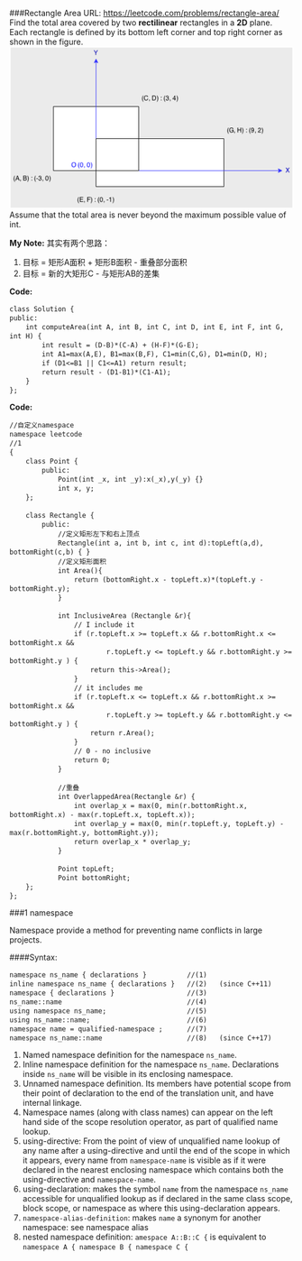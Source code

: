 ###Rectangle Area
URL: https://leetcode.com/problems/rectangle-area/</br>
Find the total area covered by two __rectilinear__ rectangles in a __2D__ plane.</br>
Each rectangle is defined by its bottom left corner and top right corner as shown in the figure.</br>
![img](rectanglearea.png)</br>
Assume that the total area is never beyond the maximum possible value of int.

__My Note:__
其实有两个思路：

1. 目标 = 矩形A面积 + 矩形B面积 - 重叠部分面积
2. 目标 = 新的大矩形C - 与矩形AB的差集

__Code:__

	class Solution {
	public:
	    int computeArea(int A, int B, int C, int D, int E, int F, int G, int H) {
	        int result = (D-B)*(C-A) + (H-F)*(G-E);
	        int A1=max(A,E), B1=max(B,F), C1=min(C,G), D1=min(D, H);
	        if (D1<=B1 || C1<=A1) return result;
	        return result - (D1-B1)*(C1-A1);
	    }
	};


__Code:__

	//自定义namespace
	namespace leetcode 																				//1
	{
	    class Point {
	        public:
	            Point(int _x, int _y):x(_x),y(_y) {}
	            int x, y;
	    };

	    class Rectangle {
	        public:
	        	//定义矩形左下和右上顶点
	            Rectangle(int a, int b, int c, int d):topLeft(a,d), bottomRight(c,b) { }
	            //定义矩形面积
	            int Area(){
	                return (bottomRight.x - topLeft.x)*(topLeft.y - bottomRight.y); 
	            }

	            int InclusiveArea (Rectangle &r){
	                // I include it
	                if (r.topLeft.x >= topLeft.x && r.bottomRight.x <= bottomRight.x &&
	                        r.topLeft.y <= topLeft.y && r.bottomRight.y >= bottomRight.y ) {
	                    return this->Area();
	                }
	                // it includes me
	                if (r.topLeft.x <= topLeft.x && r.bottomRight.x >= bottomRight.x &&
	                        r.topLeft.y >= topLeft.y && r.bottomRight.y <= bottomRight.y ) {
	                    return r.Area();
	                }
	                // 0 - no inclusive
	                return 0;
	            }

	            //重叠
	            int OverlappedArea(Rectangle &r) {
	                int overlap_x = max(0, min(r.bottomRight.x, bottomRight.x) - max(r.topLeft.x, topLeft.x));
	                int overlap_y = max(0, min(r.topLeft.y, topLeft.y) - max(r.bottomRight.y, bottomRight.y));
	                return overlap_x * overlap_y;
	            }

	            Point topLeft;
	            Point bottomRight;
	    };
	};

###1 namespace

Namespace provide a method for preventing name conflicts in large projects.

####Syntax:

	namespace ns_name { declarations }			//(1)	
	inline namespace ns_name { declarations }	//(2)	(since C++11)
	namespace { declarations }					//(3)	
	ns_name::name								//(4)	
	using namespace ns_name;					//(5)	
	using ns_name::name;						//(6)	
	namespace name = qualified-namespace ;		//(7)	
	namespace ns_name::name						//(8)	(since C++17)

1. Named namespace definition for the namespace `ns_name`.
2. Inline namespace definition for the namespace `ns_name`. Declarations inside `ns_name` will be visible in its enclosing namespace.
3. Unnamed namespace definition. Its members have potential scope from their point of declaration to the end of the translation unit, and have internal linkage.
4. Namespace names (along with class names) can appear on the left hand side of the scope resolution operator, as part of qualified name lookup.
5. using-directive: From the point of view of unqualified name lookup of any name after a using-directive and until the end of the scope in which it appears, every name from `namespace-name` is visible as if it were declared in the nearest enclosing namespace which contains both the using-directive and `namespace-name`.
6. using-declaration: makes the symbol `name` from the namespace `ns_name` accessible for unqualified lookup as if declared in the same class scope, block scope, or namespace as where this using-declaration appears.
7. `namespace-alias-definition`: makes `name` a synonym for another namespace: see namespace alias
8. nested namespace definition: `amespace A::B::C {` is equivalent to `namespace A { namespace B { namespace C {`


